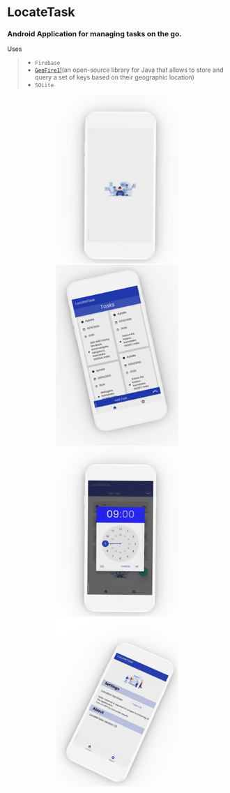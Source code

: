 # LocateTask
### Android Application for managing tasks on the go.

Uses

> 
> - `Firebase`
> - [`GeoFire1`!](https://github.com/firebase/geofire-android)(an open-source library for Java that allows to store and query a set of keys based on their geographic location)
> - `SQLite`
>

<p align="center" >
<img src="images/splashscreen_mockup.png" width="280"/><img src="images/homescreen_tilt_mockup.png" width="280"/>
<img src="images/clock_mockup.png" width="280"/><img src="images/settings_tilt_mockup.png" width="280" />
</p>
